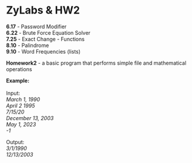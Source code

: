 # ZyLabs & HW2
__6.17__ - Password Modifier <br />
__6.22__ - Brute Force Equation Solver <br />
__7.25__ - Exact Change - Functions <br />
__8.10__ - Palindrome <br />
__9.10__ - Word Frequencies (lists)<br />

__Homework2__ - a basic program that performs simple file and mathematical operations

__Example:__ <br /> <br />
Input: <br />
_March 1, 1990_ <br />
_April 2 1995_ <br />
_7/15/20_ <br />
_December 13, 2003_ <br />
_May 1, 2023_ <br />
_-1_ <br />

Output: <br />
_3/1/1990_ <br />
_12/13/2003_ <br />

